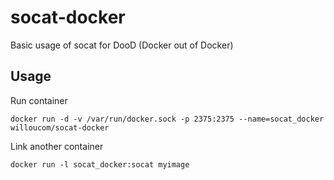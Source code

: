 # socat-docker

Basic usage of socat for DooD (Docker out of Docker)

## Usage

Run container

```docker run -d -v /var/run/docker.sock -p 2375:2375 --name=socat_docker willoucom/socat-docker```

Link another container

```docker run -l socat_docker:socat myimage```
